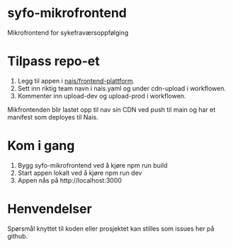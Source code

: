 # syfo-mikrofrontend

Mikrofrontend for sykefraværsoppfølging

# Tilpass repo-et

1. Legg til appen i [nais/frontend-plattform](https://github.com/nais/frontend-plattform/blob/main/teams.tfvars).
2. Sett inn riktig team navn i nais.yaml og under cdn-upload i workflowen.
3. Kommenter inn upload-dev og upload-prod i workflowen.

Mikfrontenden blir lastet opp til nav sin CDN ved push til main og har et manifest som deployes til Nais.

# Kom i gang

1. Bygg syfo-mikrofrontend ved å kjøre npm run build
2. Start appen lokalt ved å kjøre npm run dev
3. Appen nås på http://localhost:3000

# Henvendelser

Spørsmål knyttet til koden eller prosjektet kan stilles som issues her på github.

